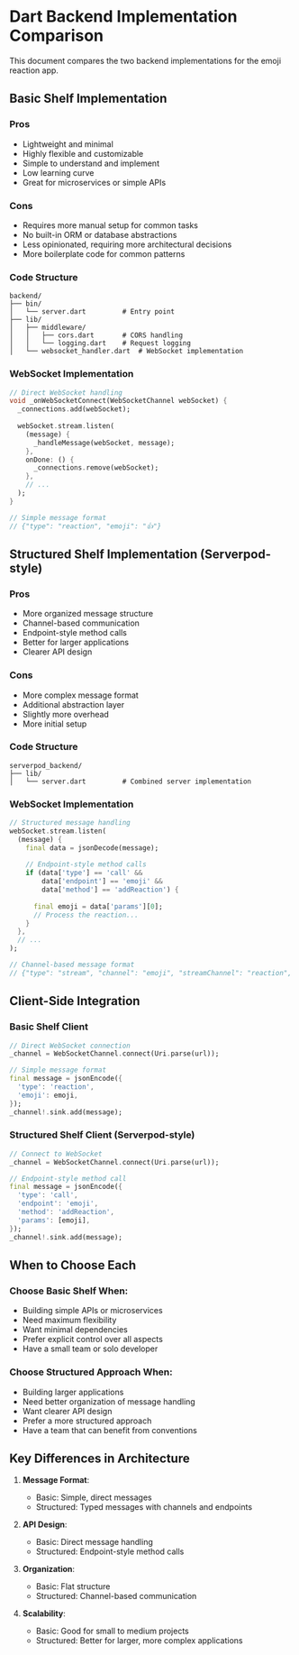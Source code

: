 # Dart Backend Implementation Comparison

This document compares the two backend implementations for the emoji reaction app.

## Basic Shelf Implementation

### Pros
- Lightweight and minimal
- Highly flexible and customizable
- Simple to understand and implement
- Low learning curve
- Great for microservices or simple APIs

### Cons
- Requires more manual setup for common tasks
- No built-in ORM or database abstractions
- Less opinionated, requiring more architectural decisions
- More boilerplate code for common patterns

### Code Structure
```
backend/
├── bin/
│   └── server.dart         # Entry point
├── lib/
│   ├── middleware/
│   │   ├── cors.dart       # CORS handling
│   │   └── logging.dart    # Request logging
│   └── websocket_handler.dart  # WebSocket implementation
```

### WebSocket Implementation
```dart
// Direct WebSocket handling
void _onWebSocketConnect(WebSocketChannel webSocket) {
  _connections.add(webSocket);
  
  webSocket.stream.listen(
    (message) {
      _handleMessage(webSocket, message);
    },
    onDone: () {
      _connections.remove(webSocket);
    },
    // ...
  );
}

// Simple message format
// {"type": "reaction", "emoji": "👍"}
```

## Structured Shelf Implementation (Serverpod-style)

### Pros
- More organized message structure
- Channel-based communication
- Endpoint-style method calls
- Better for larger applications
- Clearer API design

### Cons
- More complex message format
- Additional abstraction layer
- Slightly more overhead
- More initial setup

### Code Structure
```
serverpod_backend/
├── lib/
│   └── server.dart         # Combined server implementation
```

### WebSocket Implementation
```dart
// Structured message handling
webSocket.stream.listen(
  (message) {
    final data = jsonDecode(message);
    
    // Endpoint-style method calls
    if (data['type'] == 'call' && 
        data['endpoint'] == 'emoji' && 
        data['method'] == 'addReaction') {
      
      final emoji = data['params'][0];
      // Process the reaction...
    }
  },
  // ...
);

// Channel-based message format
// {"type": "stream", "channel": "emoji", "streamChannel": "reaction", "data": {...}}
```

## Client-Side Integration

### Basic Shelf Client
```dart
// Direct WebSocket connection
_channel = WebSocketChannel.connect(Uri.parse(url));

// Simple message format
final message = jsonEncode({
  'type': 'reaction',
  'emoji': emoji,
});
_channel!.sink.add(message);
```

### Structured Shelf Client (Serverpod-style)
```dart
// Connect to WebSocket
_channel = WebSocketChannel.connect(Uri.parse(url));

// Endpoint-style method call
final message = jsonEncode({
  'type': 'call',
  'endpoint': 'emoji',
  'method': 'addReaction',
  'params': [emoji],
});
_channel!.sink.add(message);
```

## When to Choose Each

### Choose Basic Shelf When:
- Building simple APIs or microservices
- Need maximum flexibility
- Want minimal dependencies
- Prefer explicit control over all aspects
- Have a small team or solo developer

### Choose Structured Approach When:
- Building larger applications
- Need better organization of message handling
- Want clearer API design
- Prefer a more structured approach
- Have a team that can benefit from conventions

## Key Differences in Architecture

1. **Message Format**:
   - Basic: Simple, direct messages
   - Structured: Typed messages with channels and endpoints

2. **API Design**:
   - Basic: Direct message handling
   - Structured: Endpoint-style method calls

3. **Organization**:
   - Basic: Flat structure
   - Structured: Channel-based communication

4. **Scalability**:
   - Basic: Good for small to medium projects
   - Structured: Better for larger, more complex applications
